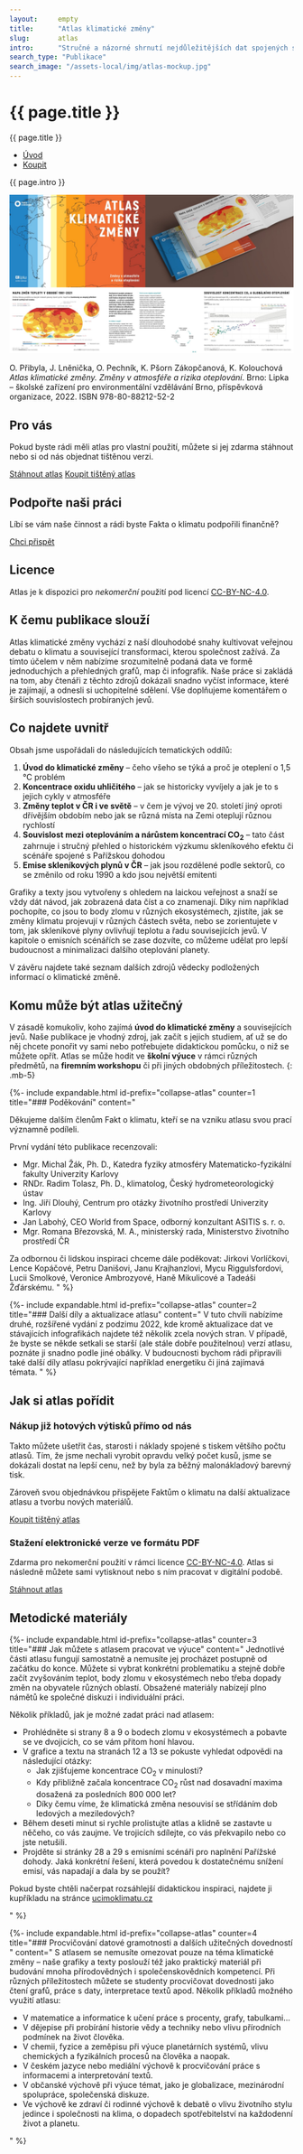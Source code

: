 ```yaml
---
layout:     empty
title:      "Atlas klimatické změny"
slug:       atlas
intro:      "Stručné a názorné shrnutí nejdůležitějších dat spojených s klimatickou změnou, které laikům umožní pochopit základní souvislosti. Funguje jako samostatná publikace pro zájemce z řad veřejnosti i coby didaktická pomůcka pro lektory a učitele. Jako podklad posloužily naše infografiky, které jsme doplnili vysvětlujícími texty."
search_type: "Publikace"
search_image: "/assets-local/img/atlas-mockup.jpg"
---
```


<div id="{{ site.data.lang.navigation.first-id }}" class="section pb-0">
    <div class="container between-navbars">
        <h1>{{ page.title }}</h1>
    </div>
</div>
<div id="secondary-navbar" class="section">
    <div class="container page-title">{{ page.title }}</div>
    <ul class="container">
        <li><a class="home" href="#{{ site.data.lang.navigation.first-id }}">Úvod</a></li>
        <li><a href="/atlas-obchod">Koupit</a></li>
    </ul>
  </div>
<div class="section pt-0"><div class="container">
<div class="row">
    <div class="col-md-12 col-lg-9">
        <p class="lead py-4">{{ page.intro }}</p>
        <img src="/assets-local/img/atlas-preview.jpg" class="img-fluid mb-1" alt="Alas klimatické změny">
        <p>O. Přibyla, J. Lněnička, O. Pechník, K. Pšorn Zákopčanová, K. Kolouchová <em>Atlas klimatické změny. Změny v atmosféře a rizika oteplování</em>. Brno: Lipka – školské zařízení pro environmentální vzdělávání Brno, příspěvková organizace, 2022. ISBN 978-80-88212-52-2</p>
    </div>
    <div class="col-md-12 col-lg-3 mt-5">
        <h2>Pro vás</h2>
        <p>Pokud byste rádi měli atlas pro vlastní použití, můžete si jej zdarma stáhnout nebo si od nás objednat tištěnou verzi.</p>
        <a href="/assets-local/files/atlas-klimaticke-zmeny.pdf" target="_blank" class="btn btn-secondary"><i class="fas fa-fw fa-file-download"></i> Stáhnout atlas</a>
        <a href="/atlas-obchod" class="btn btn-primary"><i class="fas fa-fw fa-atlas"></i> Koupit tištěný atlas</a>
        <h2>Podpořte naši práci</h2>
        <p>Líbí se vám naše činnost a rádi byste Fakta o klimatu podpořili finančně?</p>
        <a href="{{ site.fundraising }}" class="btn btn-primary"><i class="fas fa-fw fa-heart"></i> Chci přispět</a>
        <h2>Licence</h2>
        <p>Atlas je k dispozici pro <em>nekomerční</em> použití pod licencí <a href="https://creativecommons.org/licenses/by-nc/4.0/deed.cs" title="Uveďte původ-Neužívejte komerčně 4.0 Mezinárodní" rel="license">CC-BY-NC-4.0</a>.</p>
    </div>
</div>
</div></div>

<div class="section"><div class="container">
<div class="row"><div class="col-12 col-lg-10" markdown="1">

## K čemu publikace slouží

Atlas klimatické změny vychází z naší dlouhodobé snahy kultivovat veřejnou debatu o klimatu a související transformaci, kterou společnost zažívá. Za tímto účelem v něm nabízíme srozumitelně podaná data ve formě jednoduchých a přehledných grafů, map či infografik.
Naše práce si zakládá na tom, aby čtenáři z těchto zdrojů dokázali snadno vyčíst informace, které je zajímají, a odnesli si uchopitelné sdělení. Vše doplňujeme komentářem o širších souvislostech probíraných jevů.

## Co najdete uvnitř

Obsah jsme uspořádali do následujících tematických oddílů:

1. **Úvod do klimatické změny** – čeho všeho se týká a proč je oteplení o 1,5 °C problém
2. **Koncentrace oxidu uhličitého** – jak se historicky vyvíjely a jak je to s jejich cykly v atmosféře
3. **Změny teplot v ČR i ve světě** – v čem je vývoj ve 20. století jiný oproti dřívějším obdobím nebo jak se různá místa na Zemi oteplují různou rychlostí
4. **Souvislost mezi oteplováním a nárůstem koncentrací CO<sub>2</sub>** – tato část zahrnuje i stručný přehled o historickém výzkumu skleníkového efektu či scénáře spojené s Pařížskou dohodou
5. **Emise skleníkových plynů v ČR** – jak jsou rozdělené podle sektorů, co se změnilo od roku 1990 a kdo jsou největší emitenti

Grafiky a texty jsou vytvořeny s  ohledem na laickou veřejnost a snaží se vždy dát návod, jak zobrazená data číst a co znamenají. Díky nim například pochopíte, co jsou to body zlomu v různých ekosystémech, zjistíte, jak se změny klimatu projevují v různých částech světa, nebo se zorientujete v tom, jak skleníkové plyny ovlivňují teplotu a řadu souvisejících jevů. V kapitole o emisních scénářích se zase dozvíte, co můžeme udělat pro lepší budoucnost a minimalizaci dalšího oteplování planety.

V závěru najdete také seznam dalších zdrojů vědecky podložených informací o klimatické změně.

## Komu může být atlas užitečný

V zásadě komukoliv, koho zajímá **úvod do klimatické změny** a souvisejících jevů.  Naše publikace je vhodný zdroj, jak začít s jejich studiem, ať už se do něj chcete ponořit vy sami nebo potřebujete didaktickou pomůcku, o niž se můžete opřít.
Atlas se může hodit ve **školní výuce** v rámci různých předmětů, na **firemním workshopu** či při jiných obdobných příležitostech.
{: .mb-5}

{%- include expandable.html id-prefix="collapse-atlas" counter=1 title="### Poděkování"
content="

Děkujeme dalším členům Fakt o klimatu, kteří se na vzniku atlasu svou prací významně podíleli.

První vydání této publikace recenzovali:

* Mgr. Michal Žák, Ph. D., Katedra fyziky atmosféry Matematicko-fyzikální fakulty Univerzity Karlovy
* RNDr. Radim Tolasz, Ph. D., klimatolog, Český hydrometeorologický ústav
* Ing. Jiří Dlouhý, Centrum pro otázky životního prostředí Univerzity Karlovy
* Jan Labohý, CEO World from Space, odborný konzultant ASITIS s. r. o.
* Mgr. Romana Březovská, M. A., ministerský rada, Ministerstvo životního prostředí ČR

Za odbornou či lidskou inspiraci chceme dále poděkovat: Jirkovi Vorlíčkovi, Lence Kopáčové, Petru Danišovi, Janu Krajhanzlovi, Mycu Riggulsfordovi, Lucii Smolkové, Veronice Ambrozyové, Haně Mikulicové a Tadeáši Žďárskému.
" %}

{%- include expandable.html id-prefix="collapse-atlas" counter=2 title="### Další díly a aktualizace atlasu"
content="
V tuto chvíli nabízíme druhé, rozšířené vydání z podzimu 2022, kde kromě aktualizace dat ve stávajících infografikách najdete též několik zcela nových stran. V případě, že byste se někde setkali se starší (ale stále dobře použitelnou) verzí atlasu, poznáte ji snadno podle jiné obálky.
V budoucnosti bychom rádi připravili také další díly atlasu pokrývající například energetiku či jiná zajímavá témata.
" %}

</div></div>
</div></div>
<div class="section"><div class="container" markdown="1">

## Jak si atlas pořídit

<div class="row"><div class="col-md-6 my-3" markdown="1">

### Nákup již hotových výtisků přímo od nás

Takto můžete ušetřit čas, starosti i náklady spojené s tiskem většího počtu atlasů. Tím, že jsme nechali vyrobit opravdu velký počet kusů, jsme se dokázali dostat na lepší cenu, než by byla za běžný malonákladový barevný tisk.

Zároveň svou objednávkou přispějete Faktům o klimatu na další aktualizace atlasu a tvorbu nových materiálů.

<a href="/atlas-obchod" class="btn btn-primary"><i class="fas fa-fw fa-atlas"></i> Koupit tištěný atlas</a>

</div><div class="col-md-6 my-3" markdown="1">

### Stažení elektronické verze ve formátu PDF

Zdarma pro nekomerční použití v rámci licence [CC-BY-NC-4.0](https://creativecommons.org/licenses/by-nc/4.0/deed.cs). Atlas si následně můžete sami vytisknout nebo s ním pracovat v digitální podobě.

<a href="/assets-local/files/atlas-klimaticke-zmeny.pdf" target="_blank" class="btn btn-secondary"><i class="fas fa-fw fa-file-download"></i> Stáhnout atlas</a>

</div></div></div></div>
<div class="section"><div class="container">
<div class="row"><div class="col-12 col-lg-10" markdown="1">

## Metodické materiály

{%- include expandable.html id-prefix="collapse-atlas" counter=3 title="### Jak můžete s atlasem pracovat ve výuce"
content="
Jednotlivé části atlasu fungují samostatně a nemusíte jej procházet postupně od začátku do konce. Můžete si vybrat konkrétní problematiku a stejně dobře začít zvyšováním teplot, body zlomu v ekosystémech nebo třeba dopady změn na obyvatele různých oblastí. Obsažené materiály nabízejí plno námětů ke společné diskuzi i individuální práci.

Několik příkladů, jak je možné zadat práci nad atlasem:

* Prohlédněte si strany 8 a 9 o bodech zlomu v ekosystémech a pobavte se ve dvojicích, co se vám přitom honí hlavou.
* V grafice a textu na stranách 12 a 13 se pokuste vyhledat odpovědi na následující otázky:
   * Jak zjišťujeme koncentrace CO<sub>2</sub> v minulosti?
   * Kdy přibližně začala koncentrace CO<sub>2</sub> růst nad dosavadní maxima dosažená za posledních 800 000 let?
   * Díky čemu víme, že  klimatická změna nesouvisí se střídáním dob ledových a meziledových?
* Během deseti minut si rychle prolistujte atlas a klidně se zastavte u něčeho, co vás zaujme. Ve trojicích sdílejte, co vás překvapilo nebo co jste netušili.
* Projděte si stránky 28 a 29 s emisními scénáři pro naplnění Pařížské dohody. Jaká konkrétní řešení, která povedou k dostatečnému snížení emisí, vás napadají a dala by se použít?

Pokud byste chtěli načerpat rozsáhlejší didaktickou inspiraci, najdete ji kupříkladu na stránce [ucimoklimatu.cz](https://ucimoklimatu.cz)

" %}

{%- include expandable.html id-prefix="collapse-atlas" counter=4 title="### Procvičování datové gramotnosti a dalších užitečných dovedností "
content="
S atlasem se nemusíte omezovat pouze na téma klimatické změny – naše grafiky a texty poslouží též jako praktický materiál při budování mnoha přírodovědných i společenskovědních kompetencí.
Při různých příležitostech můžete se studenty procvičovat dovednosti jako čtení grafů, práce s daty, interpretace textů apod.
Několik příkladů možného využití atlasu:
* V matematice a informatice k učení práce s procenty, grafy, tabulkami…
* V dějepise při probírání historie vědy a techniky nebo vlivu přírodních podmínek na život člověka.
* V chemii, fyzice a zeměpisu při výuce planetárních systémů, vlivu chemických a fyzikálních procesů na člověka a naopak.
* V českém jazyce nebo mediální výchově k procvičování práce s informacemi a interpretování textů.
* V občanské výchově při výuce témat, jako je globalizace, mezinárodní spolupráce, společenská diskuze.
* Ve výchově ke zdraví či rodinné výchově k debatě o vlivu životního stylu jedince i společnosti na klima, o dopadech spotřebitelství na každodenní život a planetu.

" %}

</div></div>
</div></div>
